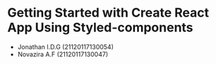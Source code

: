 # Getting Started with Create React App Using Styled-components

- Jonathan I.D.G (21120117130054)
- Novazira A.F (21120117130047)
